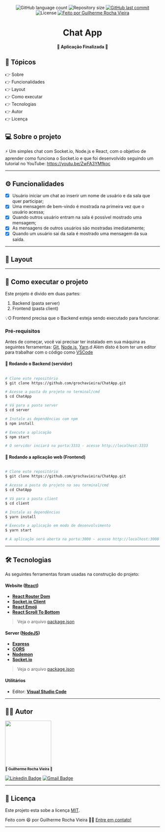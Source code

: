 <p align="center">
  <img alt="GitHub language count" src="https://img.shields.io/github/languages/count/grochavieira/ChatApp?color=%2304D361&style=for-the-badge">

  <img alt="Repository size" src="https://img.shields.io/github/repo-size/grochavieira/ChatApp?style=for-the-badge">
  
  <a href="https://github.com/grochavieira/ChatApp/commits/master">
    <img alt="GitHub last commit" src="https://img.shields.io/github/last-commit/grochavieira/ChatApp?style=for-the-badge">
  </a>
    
   <img alt="License" src="https://img.shields.io/badge/license-MIT-brightgreen?style=for-the-badge">

  <a href="https://github.com/grochavieira">
    <img alt="Feito por Guilherme Rocha Vieira" src="https://img.shields.io/badge/feito%20por-grochavieira-%237519C1?style=for-the-badge&logo=github">
  </a>
  
 
</p>
<h1 align="center">
    Chat App
</h1>

<h4 align="center"> 
	🚧  Aplicação Finalizada 🚧
</h4>

## 🏁 Tópicos

<p>
 👉<a href="#-sobre-o-projeto" style="text-decoration: none; "> Sobre</a> <br/>
👉<a href="#-funcionalidades" style="text-decoration: none; "> Funcionalidades</a> <br/>
👉<a href="#-layout" style="text-decoration: none"> Layout</a> <br/>
👉<a href="#-como-executar-o-projeto" style="text-decoration: none"> Como executar</a> <br/>
👉<a href="#-tecnologias" style="text-decoration: none"> Tecnologias</a> <br/>
👉<a href="#-autor" style="text-decoration: none"> Autor</a> <br/>
👉<a href="#user-content--licença" style="text-decoration: none"> Licença</a>

</p>

## 💻 Sobre o projeto

⚡ Um simples chat com Socket.io, Node.js e React, com o objetivo de aprender como funciona o Socket.io e que foi desenvolvido seguindo um tutorial no YouTube: https://youtu.be/ZwFA3YMfkoc

---

<a name="-funcionalidades"></a>

## ⚙️ Funcionalidades

- [x] Usuário iniciar um chat ao inserir um nome de usuário e da sala que quer participar;
- [x] Uma mensagem de bem-vindo é mostrada na primeira vez que o usuário acessa;
- [x] Quando outros usuário entram na sala é possível mostrado uma mensagem;
- [x] As mensagens de outros usuários são mostradas imediatamente;
- [x] Quando um usuário sai da sala é mostrado uma mensagem da sua saída.

---

## 🎨 Layout

---

## 🚀 Como executar o projeto

Este projeto é divido em duas partes:

1. Backend (pasta server)
2. Frontend (pasta client)

💡O Frontend precisa que o Backend esteja sendo executado para funcionar.

### Pré-requisitos

Antes de começar, você vai precisar ter instalado em sua máquina as seguintes ferramentas:
[Git](https://git-scm.com), [Node.js](https://nodejs.org/en/), [Yarn](https://classic.yarnpkg.com/en/docs/install).d
Além disto é bom ter um editor para trabalhar com o código como [VSCode](https://code.visualstudio.com/)

#### 🎲 Rodando o Backend (servidor)

```bash

# Clone este repositório
$ git clone https://github.com/grochavieira/ChatApp.git

# Acesse a pasta do projeto no terminal/cmd
$ cd ChatApp

# Vá para a pasta server
$ cd server

# Instale as dependências com npm
$ npm install

# Execute a aplicação
$ npm start

# O servidor inciará na porta:3333 - acesse http://localhost:3333

```

#### 🧭 Rodando a aplicação web (Frontend)

```bash

# Clone este repositório
$ git clone https://github.com/grochavieira/ChatApp.git

# Acesse a pasta do projeto no seu terminal/cmd
$ cd ChatApp

# Vá para a pasta client
$ cd client

# Instale as dependências
$ yarn install

# Execute a aplicação em modo de desenvolvimento
$ yarn start

# A aplicação será aberta na porta:3000 - acesse http://localhost:3000

```

---

## 🛠 Tecnologias

As seguintes ferramentas foram usadas na construção do projeto:

#### **Website** ([React](https://reactjs.org/))

- **[React Router Dom](https://github.com/ReactTraining/react-router/tree/master/packages/react-router-dom)**
- **[Socket.io Client](https://socket.io/docs/client-api/)**
- **[React Emoji](https://www.npmjs.com/package/react-emoji)**
- **[React Scroll To Bottom](npmjs.com/package/react-scroll-to-bottom)**

> Veja o arquivo [package.json](https://github.com/grochavieira/ChatApp/blob/master/client/package.json)

#### **Server** ([NodeJS](https://nodejs.org/en/))

- **[Express](https://expressjs.com/)**
- **[CORS](https://expressjs.com/en/resources/middleware/cors.html)**
- **[Nodemon](https://nodemon.io/)**
- **[Socket.io](https://socket.io/)**

> Veja o arquivo [package.json](https://github.com/grochavieira/ChatApp/blob/master/server/package.json)

#### **Utilitários**

- Editor: **[Visual Studio Code](https://code.visualstudio.com/)**

---

<a name="-autor"></a>

## 🦸‍♂️ **Autor**

<p>
<kbd>
 <img src="https://avatars1.githubusercontent.com/u/48029638?s=460&u=f8d11a7aa9ce76a782ef140a075c5c81be878f00&v=4" width="150px;" alt=""/>
 </kbd>
 <br />
 <sub><strong>🌟 Guilherme Rocha Vieira 🌟</strong></sub>
</p>

[![Linkedin Badge](https://img.shields.io/badge/-Guilherme-blue?style=for-the-badge&logo=Linkedin&logoColor=white&link=https://www.linkedin.com/in/grochavieira/)](https://www.linkedin.com/in/grochavieira/)
[![Gmail Badge](https://img.shields.io/badge/-guirocha.hopeisaba@gmail.com-c14438?style=for-the-badge&logo=Gmail&logoColor=white&link=mailto:guirocha.hopeisaba@gmail.com)](mailto:guirocha.hopeisaba@gmail.com)

---

## 📝 Licença

Este projeto esta sobe a licença [MIT](./LICENSE).

Feito com :satisfied: por Guilherme Rocha Vieira 👋🏽 [Entre em contato!](https://www.linkedin.com/in/grochavieira/)

---
